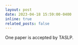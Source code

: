 ```yaml
---
layout: post
date: 2023-04-18 15:59:00-0400
inline: true
related_posts: false
---
```


One paper is accepted by TASLP.
